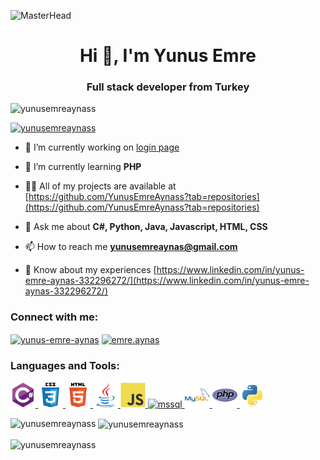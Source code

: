  ![MasterHead](https://fortune.com/img-assets/wp-content/uploads/2024/02/AI-programming-languages-GettyImages-1518874007-e1709244825422.jpg?w=1440&q=60)


<h1 align="center">Hi 👋, I'm Yunus Emre</h1>
<h3 align="center">Full stack developer from Turkey</h3>

<p align="left"> <img src="https://komarev.com/ghpvc/?username=yunusemreaynass&label=Profile%20views&color=0e75b6&style=flat" alt="yunusemreaynass" /> </p>

<p align="left"> <a href="https://github.com/ryo-ma/github-profile-trophy"><img src="https://github-profile-trophy.vercel.app/?username=yunusemreaynass" alt="yunusemreaynass" /></a> </p>

- 🔭 I’m currently working on [login page](https://github.com/YunusEmreAynass/Login_Page)

- 🌱 I’m currently learning **PHP**

- 👨‍💻 All of my projects are available at [https://github.com/YunusEmreAynass?tab=repositories](https://github.com/YunusEmreAynass?tab=repositories)

- 💬 Ask me about **C#, Python, Java, Javascript, HTML, CSS**

- 📫 How to reach me **yunusemreaynas@gmail.com**

- 📄 Know about my experiences [https://www.linkedin.com/in/yunus-emre-aynas-332296272/](https://www.linkedin.com/in/yunus-emre-aynas-332296272/)

<h3 align="left">Connect with me:</h3>
<p align="left">
<a href="https://linkedin.com/in/yunus-emre-aynas" target="blank"><img align="center" src="https://raw.githubusercontent.com/rahuldkjain/github-profile-readme-generator/master/src/images/icons/Social/linked-in-alt.svg" alt="yunus-emre-aynas" height="30" width="40" /></a>
<a href="https://instagram.com/emre.aynas" target="blank"><img align="center" src="https://raw.githubusercontent.com/rahuldkjain/github-profile-readme-generator/master/src/images/icons/Social/instagram.svg" alt="emre.aynas" height="30" width="40" /></a>
</p>

<h3 align="left">Languages and Tools:</h3>
<p align="left"> <a href="https://www.w3schools.com/cs/" target="_blank" rel="noreferrer"> <img src="https://raw.githubusercontent.com/devicons/devicon/master/icons/csharp/csharp-original.svg" alt="csharp" width="40" height="40"/> </a> <a href="https://www.w3schools.com/css/" target="_blank" rel="noreferrer"> <img src="https://raw.githubusercontent.com/devicons/devicon/master/icons/css3/css3-original-wordmark.svg" alt="css3" width="40" height="40"/> </a> <a href="https://www.w3.org/html/" target="_blank" rel="noreferrer"> <img src="https://raw.githubusercontent.com/devicons/devicon/master/icons/html5/html5-original-wordmark.svg" alt="html5" width="40" height="40"/> </a> <a href="https://www.java.com" target="_blank" rel="noreferrer"> <img src="https://raw.githubusercontent.com/devicons/devicon/master/icons/java/java-original.svg" alt="java" width="40" height="40"/> </a> <a href="https://developer.mozilla.org/en-US/docs/Web/JavaScript" target="_blank" rel="noreferrer"> <img src="https://raw.githubusercontent.com/devicons/devicon/master/icons/javascript/javascript-original.svg" alt="javascript" width="40" height="40"/> </a> <a href="https://www.microsoft.com/en-us/sql-server" target="_blank" rel="noreferrer"> <img src="https://www.svgrepo.com/show/303229/microsoft-sql-server-logo.svg" alt="mssql" width="40" height="40"/> </a> <a href="https://www.mysql.com/" target="_blank" rel="noreferrer"> <img src="https://raw.githubusercontent.com/devicons/devicon/master/icons/mysql/mysql-original-wordmark.svg" alt="mysql" width="40" height="40"/> </a> <a href="https://www.php.net" target="_blank" rel="noreferrer"> <img src="https://raw.githubusercontent.com/devicons/devicon/master/icons/php/php-original.svg" alt="php" width="40" height="40"/> </a> <a href="https://www.python.org" target="_blank" rel="noreferrer"> <img src="https://raw.githubusercontent.com/devicons/devicon/master/icons/python/python-original.svg" alt="python" width="40" height="40"/> </a> </p>

<p><img align="left" src="https://github-readme-stats.vercel.app/api/top-langs?username=yunusemreaynass&show_icons=true&locale=en&layout=compact" alt="yunusemreaynass" /></p>

<p>&nbsp;<img align="center" src="https://github-readme-stats.vercel.app/api?username=yunusemreaynass&show_icons=true&locale=en" alt="yunusemreaynass" /></p>

<p><img align="center" src="https://github-readme-streak-stats.herokuapp.com/?user=yunusemreaynass&" alt="yunusemreaynass" /></p>
